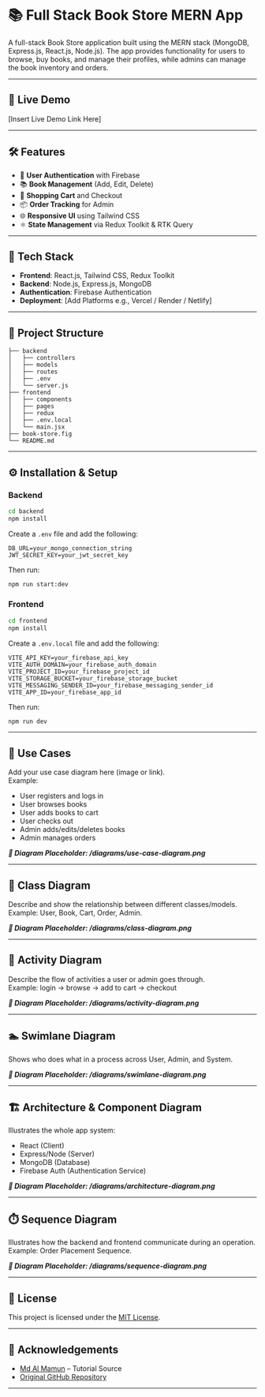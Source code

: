 
# 📚 Full Stack Book Store MERN App

A full-stack Book Store application built using the MERN stack (MongoDB, Express.js, React.js, Node.js). The app provides functionality for users to browse, buy books, and manage their profiles, while admins can manage the book inventory and orders.

---

## 🚀 Live Demo

[Insert Live Demo Link Here]

---

## 🛠️ Features

- 🔐 **User Authentication** with Firebase  
- 📚 **Book Management** (Add, Edit, Delete)  
- 🛒 **Shopping Cart** and Checkout  
- 📦 **Order Tracking** for Admin  
- 🌐 **Responsive UI** using Tailwind CSS  
- ⚛️ **State Management** via Redux Toolkit & RTK Query  

---

## 🧰 Tech Stack

- **Frontend**: React.js, Tailwind CSS, Redux Toolkit  
- **Backend**: Node.js, Express.js, MongoDB  
- **Authentication**: Firebase Authentication  
- **Deployment**: [Add Platforms e.g., Vercel / Render / Netlify]  

---

## 📁 Project Structure

```
├── backend
│   ├── controllers
│   ├── models
│   ├── routes
│   ├── .env
│   └── server.js
├── frontend
│   ├── components
│   ├── pages
│   ├── redux
│   ├── .env.local
│   └── main.jsx
├── book-store.fig
└── README.md
```

---

## ⚙️ Installation & Setup

### Backend

```bash
cd backend
npm install
```

Create a `.env` file and add the following:

```
DB_URL=your_mongo_connection_string
JWT_SECRET_KEY=your_jwt_secret_key
```

Then run:

```bash
npm run start:dev
```

### Frontend

```bash
cd frontend
npm install
```

Create a `.env.local` file and add the following:

```
VITE_API_KEY=your_firebase_api_key
VITE_AUTH_DOMAIN=your_firebase_auth_domain
VITE_PROJECT_ID=your_firebase_project_id
VITE_STORAGE_BUCKET=your_firebase_storage_bucket
VITE_MESSAGING_SENDER_ID=your_firebase_messaging_sender_id
VITE_APP_ID=your_firebase_app_id
```

Then run:

```bash
npm run dev
```

---

## 🧪 Use Cases

Add your use case diagram here (image or link).  
Example:

- User registers and logs in  
- User browses books  
- User adds books to cart  
- User checks out  
- Admin adds/edits/deletes books  
- Admin manages orders  

**_📍 Diagram Placeholder: /diagrams/use-case-diagram.png_**

---

## 🧱 Class Diagram

Describe and show the relationship between different classes/models.  
Example: User, Book, Cart, Order, Admin.

**_📍 Diagram Placeholder: /diagrams/class-diagram.png_**

---

## 🔄 Activity Diagram

Describe the flow of activities a user or admin goes through.  
Example: login → browse → add to cart → checkout

**_📍 Diagram Placeholder: /diagrams/activity-diagram.png_**

---

## 🏊 Swimlane Diagram

Shows who does what in a process across User, Admin, and System.

**_📍 Diagram Placeholder: /diagrams/swimlane-diagram.png_**

---

## 🏗️ Architecture & Component Diagram

Illustrates the whole app system:

- React (Client)
- Express/Node (Server)
- MongoDB (Database)
- Firebase Auth (Authentication Service)

**_📍 Diagram Placeholder: /diagrams/architecture-diagram.png_**

---

## ⏱️ Sequence Diagram

Illustrates how the backend and frontend communicate during an operation.  
Example: Order Placement Sequence.

**_📍 Diagram Placeholder: /diagrams/sequence-diagram.png_**

---

## 📄 License

This project is licensed under the [MIT License](LICENSE).

---

## 🙏 Acknowledgements

- [Md Al Mamun](https://www.youtube.com/@mdalmamunit427) – Tutorial Source  
- [Original GitHub Repository](https://github.com/mdalmamunit427/build-full-stack-book-store-mern-app)

---
